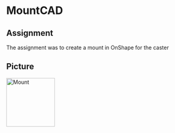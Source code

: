 # MountCAD

## Assignment

The assignment was to create a mount in OnShape for the caster

## Picture

<img src="Images/Mount.jpg" alt="Mount" width="128" height="128">
